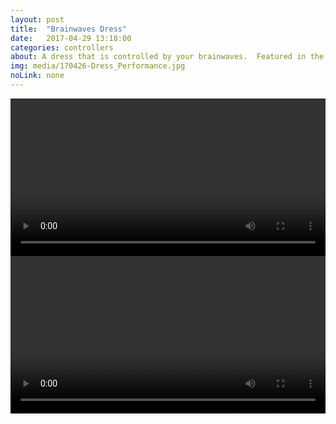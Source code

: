 ```yaml
---
layout: post
title:  "Brainwaves Dress"
date:   2017-04-29 13:18:00
categories: controllers
about: A dress that is controlled by your brainwaves.  Featured in the multimedia performance Resonant.
img: media/170426-Dress_Performance.jpg 
noLink: none
---
```


<video width="100%" controls="">
<source src="/media/170410_Brainwaves Dress.m4v" type="video/mp4">
</video>

<video width="100%" controls="">
<source src="/media/170416_Brainwaves Dress.m4v" type="video/mp4">
</video>
